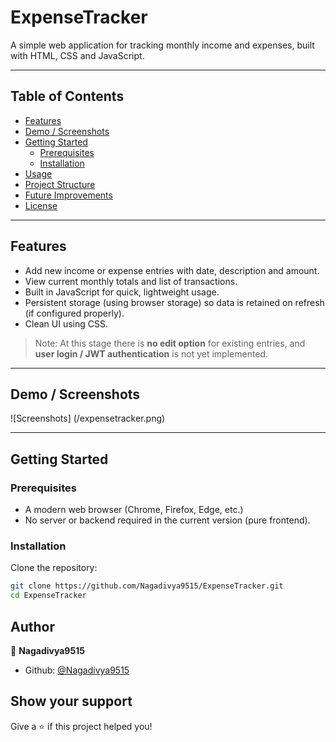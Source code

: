# ExpenseTracker

A simple web application for tracking monthly income and expenses, built with HTML, CSS and JavaScript.

---

## Table of Contents

- [Features](#features)  
- [Demo / Screenshots](#demo--screenshots)  
- [Getting Started](#getting-started)  
  - [Prerequisites](#prerequisites)  
  - [Installation](#installation)  
- [Usage](#usage)  
- [Project Structure](#project-structure)  
- [Future Improvements](#future-improvements)  
- [License](#license)  

---

## Features

- Add new income or expense entries with date, description and amount.  
- View current monthly totals and list of transactions.  
- Built in JavaScript for quick, lightweight usage.  
- Persistent storage (using browser storage) so data is retained on refresh (if configured properly).  
- Clean UI using CSS.  

> Note: At this stage there is **no edit option** for existing entries, and **user login / JWT authentication** is not yet implemented.

---

## Demo / Screenshots

![Screenshots] (/expensetracker.png)


---

## Getting Started

### Prerequisites  
- A modern web browser (Chrome, Firefox, Edge, etc.)  
- No server or backend required in the current version (pure frontend).  

### Installation  
Clone the repository:

```bash
git clone https://github.com/Nagadivya9515/ExpenseTracker.git
cd ExpenseTracker
```
## Author

👤 **Nagadivya9515**

* Github: [@Nagadivya9515](https://github.com/Nagadivya9515)

## Show your support

Give a ⭐️ if this project helped you!
